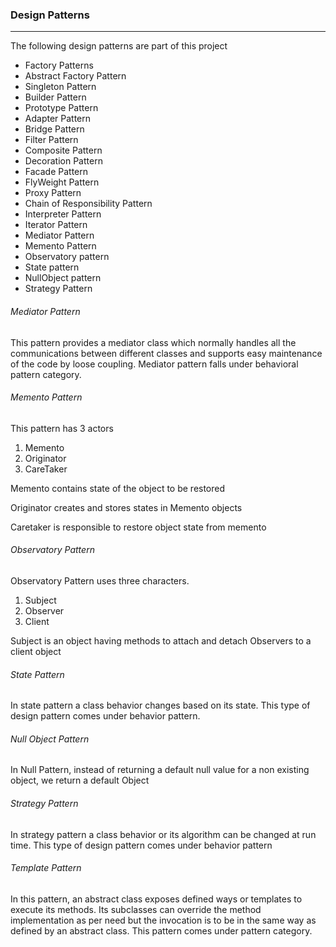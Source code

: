 
### Design Patterns


------------------------------------------------------------

The following design patterns are part of this project


*   Factory Patterns 
*   Abstract Factory Pattern
*	Singleton Pattern
* 	Builder Pattern
*	Prototype Pattern
*	Adapter Pattern
*	Bridge Pattern
*	Filter Pattern
*	Composite Pattern
*	Decoration Pattern
*	Facade Pattern
*	FlyWeight Pattern
*	Proxy Pattern
*	Chain of Responsibility Pattern
*   Interpreter Pattern
*	Iterator Pattern
*	Mediator Pattern
*	Memento Pattern
*	Observatory pattern
*	State pattern
*	NullObject pattern
*	Strategy Pattern

###### Mediator Pattern

This pattern provides a mediator class which normally handles all the communications between different classes and supports easy maintenance of the code by loose coupling. Mediator pattern falls under behavioral pattern category.


###### Memento Pattern

This pattern has 3 actors

   1. Memento
   2. Originator
   3. CareTaker
   
   Memento contains state of the object to be restored
   
   Originator creates and stores states in Memento objects
   
   Caretaker is responsible to restore object state from memento
   
   
###### Observatory Pattern

Observatory Pattern uses three characters. 

   1. Subject
   2. Observer
   3. Client
   
   Subject is an object having methods to attach and detach Observers to a client object
   

###### State Pattern

In state pattern a class behavior changes based on its state. This type of design pattern comes under behavior pattern.

###### Null Object Pattern

In Null Pattern, instead of returning a default null value for a non existing object, we return a default Object

###### Strategy Pattern

In strategy pattern a class behavior or its algorithm can be changed at run time. 
This type of design pattern comes under behavior pattern

###### Template Pattern

In this pattern, an abstract class exposes defined ways or templates to execute its methods. Its subclasses can override the method implementation as per need but the invocation is to be in the same way as defined by an abstract class. This pattern comes under pattern category.